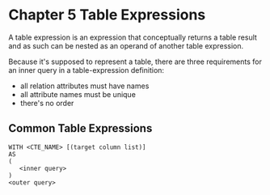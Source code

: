 # Chapter 5 Table Expressions 
A table expression is an expression that conceptually returns a table result and as such can be nested as an operand of another table expression.

Because it's supposed to represent a table, there are three requirements for an inner query in a table-expression definition:
- all relation attributes must have names
- all attribute names must be unique
- there's no order

## Common Table Expressions
```{sql}
WITH <CTE_NAME> [(target column list)]
AS 
(
   <inner query> 
)
<outer query>
```
